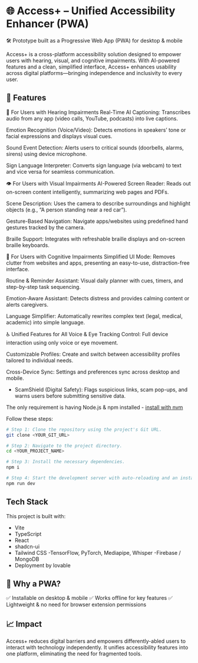 # 🌐 Access+ – Unified Accessibility Enhancer (PWA)
🛠 Prototype built as a Progressive Web App (PWA) for desktop & mobile

Access+ is a cross-platform accessibility solution designed to empower users with hearing, visual, and cognitive impairments. With AI-powered features and a clean, simplified interface, Access+ enhances usability across digital platforms—bringing independence and inclusivity to every user.

## 🚀 Features
🦻 For Users with Hearing Impairments
Real-Time AI Captioning: Transcribes audio from any app (video calls, YouTube, podcasts) into live captions.

Emotion Recognition (Voice/Video): Detects emotions in speakers’ tone or facial expressions and displays visual cues.

Sound Event Detection: Alerts users to critical sounds (doorbells, alarms, sirens) using device microphone.

Sign Language Interpreter: Converts sign language (via webcam) to text and vice versa for seamless communication.

👁️ For Users with Visual Impairments
AI-Powered Screen Reader: Reads out on-screen content intelligently, summarizing web pages and PDFs.

Scene Description: Uses the camera to describe surroundings and highlight objects (e.g., “A person standing near a red car”).

Gesture-Based Navigation: Navigate apps/websites using predefined hand gestures tracked by the camera.

Braille Support: Integrates with refreshable braille displays and on-screen braille keyboards.

🧠 For Users with Cognitive Impairments
Simplified UI Mode: Removes clutter from websites and apps, presenting an easy-to-use, distraction-free interface.

Routine & Reminder Assistant: Visual daily planner with cues, timers, and step-by-step task sequencing.

Emotion-Aware Assistant: Detects distress and provides calming content or alerts caregivers.

Language Simplifier: Automatically rewrites complex text (legal, medical, academic) into simple language.

♿ Unified Features for All
Voice & Eye Tracking Control: Full device interaction using only voice or eye movement.

Customizable Profiles: Create and switch between accessibility profiles tailored to individual needs.

Cross-Device Sync: Settings and preferences sync across desktop and mobile.

- ScamShield (Digital Safety): Flags suspicious links, scam pop-ups, and warns users before submitting sensitive data.


The only requirement is having Node.js & npm installed - [install with nvm](https://github.com/nvm-sh/nvm#installing-and-updating)

Follow these steps:

```sh
# Step 1: Clone the repository using the project's Git URL.
git clone <YOUR_GIT_URL>

# Step 2: Navigate to the project directory.
cd <YOUR_PROJECT_NAME>

# Step 3: Install the necessary dependencies.
npm i

# Step 4: Start the development server with auto-reloading and an instant preview.
npm run dev
```


## Tech Stack 
This project is built with:

- Vite
- TypeScript
- React
- shadcn-ui
- Tailwind CSS
-TensorFlow, PyTorch, Mediapipe, Whisper
-Firebase / MongoDB
- Deployment by lovable

## 🌟 Why a PWA?
✅ Installable on desktop & mobile
✅ Works offline for key features
✅ Lightweight & no need for browser extension permissions

## 📈 Impact
Access+ reduces digital barriers and empowers differently-abled users to interact with technology independently. It unifies accessibility features into one platform, eliminating the need for fragmented tools.


